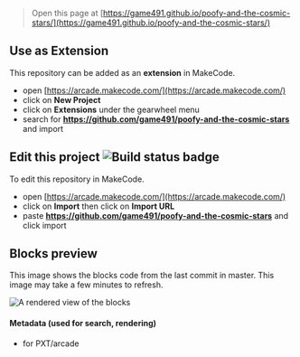  


> Open this page at [https://game491.github.io/poofy-and-the-cosmic-stars/](https://game491.github.io/poofy-and-the-cosmic-stars/)

## Use as Extension

This repository can be added as an **extension** in MakeCode.

* open [https://arcade.makecode.com/](https://arcade.makecode.com/)
* click on **New Project**
* click on **Extensions** under the gearwheel menu
* search for **https://github.com/game491/poofy-and-the-cosmic-stars** and import

## Edit this project ![Build status badge](https://github.com/game491/poofy-and-the-cosmic-stars/workflows/MakeCode/badge.svg)

To edit this repository in MakeCode.

* open [https://arcade.makecode.com/](https://arcade.makecode.com/)
* click on **Import** then click on **Import URL**
* paste **https://github.com/game491/poofy-and-the-cosmic-stars** and click import

## Blocks preview

This image shows the blocks code from the last commit in master.
This image may take a few minutes to refresh.

![A rendered view of the blocks](https://github.com/game491/poofy-and-the-cosmic-stars/raw/master/.github/makecode/blocks.png)

#### Metadata (used for search, rendering)

* for PXT/arcade
<script src="https://makecode.com/gh-pages-embed.js"></script><script>makeCodeRender("{{ site.makecode.home_url }}", "{{ site.github.owner_name }}/{{ site.github.repository_name }}");</script>
